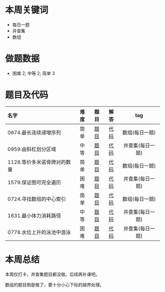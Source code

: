 <!--
 * @Description: 
 * @Autor: Au3C2
 * @Date: 2021-01-11 14:55:49
 * @LastEditors: Au3C2
 * @LastEditTime: 2021-02-01 18:52:19
-->
# 本周关键词

* 每日一题
* 并查集
* 数组

# 做题数据

* 困难 2; 中等 2; 简单 3

# 题目及代码

|名字|难度|题目|解答|tag|
|:-|:-:|:-:|:-:|:-:|
|0674.最长连续递增序列|简单|[题目](https://leetcode-cn.com/problems/longest-continuous-increasing-subsequence/)|[代码](../Code/202101第4周/0674.最长连续递增序列.py)|数组(每日一题)
|0959.由斜杠划分区域|中等|[题目](https://leetcode-cn.com/problems/regions-cut-by-slashes/)|[代码](../Code/202101第4周/0959.由斜杠划分区域.py)|并查集(每日一题)
|1128.等价多米诺骨牌对的数量|简单|[题目](https://leetcode-cn.com/problems/number-of-equivalent-domino-pairs/)|[代码](../Code/202101第4周/1128.等价多米诺骨牌对的数量.py)|数组(每日一题)
|1579.保证图可完全遍历|困难|[题目](https://leetcode-cn.com/problems/remove-max-number-of-edges-to-keep-graph-fully-traversable/)|[代码](../Code/202101第4周/1579.保证图可完全遍历.py)|并查集(每日一题)
|0724.寻找数组的中心索引|简单|[题目](https://leetcode-cn.com/problems/find-pivot-index/)|[代码](../Code/202101第4周/0724.寻找数组的中心索引.py)|数组(每日一题)
|1631.最小体力消耗路径|中等|[题目](https://leetcode-cn.com/problems/path-with-minimum-effort/)|[代码](../Code/202101第4周/1631.最小体力消耗路径.py)|并查集(每日一题)
|0778.水位上升的泳池中游泳|困难|[题目](https://leetcode-cn.com/problems/swim-in-rising-water/)|[代码](../Code/202101第4周/0778.水位上升的泳池中游泳.py)|并查集(每日一题)

# 本周总结
本周仅打卡，并查集题目都没做。后续再补课吧。

数组的题目倒是做了，要十分小心下标的越界处理。
